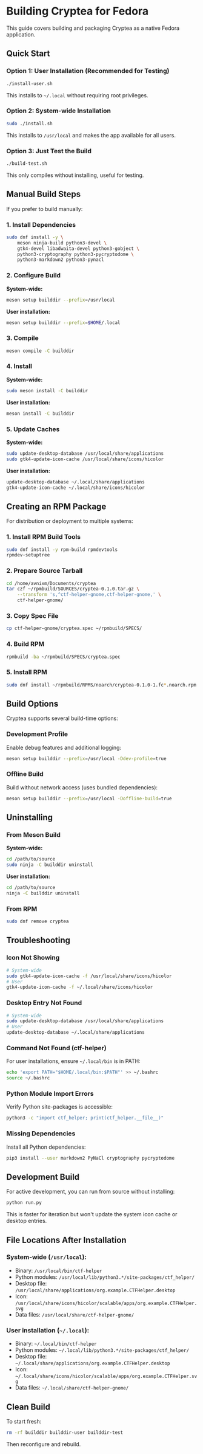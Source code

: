 # Building Cryptea for Fedora

This guide covers building and packaging Cryptea as a native Fedora application.

## Quick Start

### Option 1: User Installation (Recommended for Testing)
```bash
./install-user.sh
```
This installs to `~/.local` without requiring root privileges.

### Option 2: System-wide Installation
```bash
sudo ./install.sh
```
This installs to `/usr/local` and makes the app available for all users.

### Option 3: Just Test the Build
```bash
./build-test.sh
```
This only compiles without installing, useful for testing.

## Manual Build Steps

If you prefer to build manually:

### 1. Install Dependencies

```bash
sudo dnf install -y \
    meson ninja-build python3-devel \
    gtk4-devel libadwaita-devel python3-gobject \
    python3-cryptography python3-pycryptodome \
    python3-markdown2 python3-pynacl
```

### 2. Configure Build

**System-wide:**
```bash
meson setup builddir --prefix=/usr/local
```

**User installation:**
```bash
meson setup builddir --prefix=$HOME/.local
```

### 3. Compile

```bash
meson compile -C builddir
```

### 4. Install

**System-wide:**
```bash
sudo meson install -C builddir
```

**User installation:**
```bash
meson install -C builddir
```

### 5. Update Caches

**System-wide:**
```bash
sudo update-desktop-database /usr/local/share/applications
sudo gtk4-update-icon-cache /usr/local/share/icons/hicolor
```

**User installation:**
```bash
update-desktop-database ~/.local/share/applications
gtk4-update-icon-cache ~/.local/share/icons/hicolor
```

## Creating an RPM Package

For distribution or deployment to multiple systems:

### 1. Install RPM Build Tools

```bash
sudo dnf install -y rpm-build rpmdevtools
rpmdev-setuptree
```

### 2. Prepare Source Tarball

```bash
cd /home/avnixm/Documents/cryptea
tar czf ~/rpmbuild/SOURCES/cryptea-0.1.0.tar.gz \
    --transform 's,^ctf-helper-gnome,ctf-helper-gnome,' \
    ctf-helper-gnome/
```

### 3. Copy Spec File

```bash
cp ctf-helper-gnome/cryptea.spec ~/rpmbuild/SPECS/
```

### 4. Build RPM

```bash
rpmbuild -ba ~/rpmbuild/SPECS/cryptea.spec
```

### 5. Install RPM

```bash
sudo dnf install ~/rpmbuild/RPMS/noarch/cryptea-0.1.0-1.fc*.noarch.rpm
```

## Build Options

Cryptea supports several build-time options:

### Development Profile
Enable debug features and additional logging:
```bash
meson setup builddir --prefix=/usr/local -Ddev-profile=true
```

### Offline Build
Build without network access (uses bundled dependencies):
```bash
meson setup builddir --prefix=/usr/local -Doffline-build=true
```

## Uninstalling

### From Meson Build

**System-wide:**
```bash
cd /path/to/source
sudo ninja -C builddir uninstall
```

**User installation:**
```bash
cd /path/to/source
ninja -C builddir uninstall
```

### From RPM
```bash
sudo dnf remove cryptea
```

## Troubleshooting

### Icon Not Showing
```bash
# System-wide
sudo gtk4-update-icon-cache -f /usr/local/share/icons/hicolor
# User
gtk4-update-icon-cache -f ~/.local/share/icons/hicolor
```

### Desktop Entry Not Found
```bash
# System-wide
sudo update-desktop-database /usr/local/share/applications
# User
update-desktop-database ~/.local/share/applications
```

### Command Not Found (ctf-helper)
For user installations, ensure `~/.local/bin` is in PATH:
```bash
echo 'export PATH="$HOME/.local/bin:$PATH"' >> ~/.bashrc
source ~/.bashrc
```

### Python Module Import Errors
Verify Python site-packages is accessible:
```bash
python3 -c "import ctf_helper; print(ctf_helper.__file__)"
```

### Missing Dependencies
Install all Python dependencies:
```bash
pip3 install --user markdown2 PyNaCl cryptography pycryptodome
```

## Development Build

For active development, you can run from source without installing:

```bash
python run.py
```

This is faster for iteration but won't update the system icon cache or desktop entries.

## File Locations After Installation

### System-wide (`/usr/local`):
- Binary: `/usr/local/bin/ctf-helper`
- Python modules: `/usr/local/lib/python3.*/site-packages/ctf_helper/`
- Desktop file: `/usr/local/share/applications/org.example.CTFHelper.desktop`
- Icon: `/usr/local/share/icons/hicolor/scalable/apps/org.example.CTFHelper.svg`
- Data files: `/usr/local/share/ctf-helper-gnome/`

### User installation (`~/.local`):
- Binary: `~/.local/bin/ctf-helper`
- Python modules: `~/.local/lib/python3.*/site-packages/ctf_helper/`
- Desktop file: `~/.local/share/applications/org.example.CTFHelper.desktop`
- Icon: `~/.local/share/icons/hicolor/scalable/apps/org.example.CTFHelper.svg`
- Data files: `~/.local/share/ctf-helper-gnome/`

## Clean Build

To start fresh:

```bash
rm -rf builddir builddir-user builddir-test
```

Then reconfigure and rebuild.
